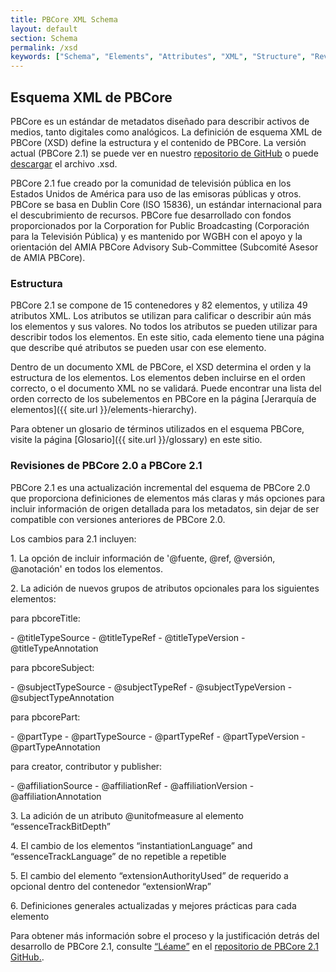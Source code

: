 ```yaml
---
title: PBCore XML Schema
layout: default
section: Schema
permalink: /xsd
keywords: ["Schema", "Elements", "Attributes", "XML", "Structure", "Revisions", "GitHub"]
---
```


<h2 class="green title bold">Esquema XML de PBCore</h2>

PBCore es un estándar de metadatos diseñado para describir activos de medios, tanto digitales como analógicos. La definición de esquema XML de PBCore (XSD) define la estructura y el contenido de PBCore. La versión actual (PBCore 2.1) se puede ver en nuestro [repositorio de GitHub](https://github.com/PBCore-AV-Metadata/PBCore_2.1/) o puede <a href="/assets/downloads/PBCore_2.1-master.zip" download>descargar</a> el archivo .xsd.

PBCore 2.1 fue creado por la comunidad de televisión pública en los Estados Unidos de América para uso de las emisoras públicas y otros. PBCore se basa en Dublin Core (ISO 15836), un estándar internacional para el descubrimiento de recursos. PBCore fue desarrollado con fondos proporcionados por la Corporation for Public Broadcasting (Corporación para la Televisión Pública) y es mantenido por WGBH con el apoyo y la orientación del AMIA PBCore Advisory Sub-Committee (Subcomité Asesor de AMIA PBCore).

<h3>Estructura</h3>

PBCore 2.1 se compone de 15 contenedores y 82 elementos, y utiliza 49 atributos XML. Los atributos se utilizan para calificar o describir aún más los elementos y sus valores. No todos los atributos se pueden utilizar para describir todos los elementos. En este sitio, cada elemento tiene una página que describe qué atributos se pueden usar con ese elemento.

Dentro de un documento XML de PBCore, el XSD determina el orden y la estructura de los elementos. Los elementos deben incluirse en el orden correcto, o el documento XML no se validará. Puede encontrar una lista del orden correcto de los subelementos en PBCore en la página [Jerarquía de elementos]({{ site.url }}/elements-hierarchy).

Para obtener un glosario de términos utilizados en el esquema PBCore, visite la página [Glosario]({{ site.url }}/glossary) en este sitio.

<h3>Revisiones de PBCore 2.0 a PBCore 2.1</h3>

PBCore 2.1 es una actualización incremental del esquema de PBCore 2.0 que proporciona definiciones de elementos más claras y más opciones para incluir información de origen detallada para los metadatos, sin dejar de ser compatible con versiones anteriores de PBCore 2.0.

Los cambios para 2.1 incluyen:
<p>1. La opción de incluir información de '@fuente, @ref, @versión, @anotación' en todos los elementos.</p>
<p>2. La adición de nuevos grupos de atributos opcionales para los siguientes elementos:</p>
<p>para pbcoreTitle:</p>
- <span>@titleTypeSource</span>
- <span>@titleTypeRef</span>
- <span>@titleTypeVersion</span>
- <span>@titleTypeAnnotation</span>
<p>para pbcoreSubject:</p>
- <span>@subjectTypeSource</span>
- <span>@subjectTypeRef</span>
- <span>@subjectTypeVersion</span>
- <span>@subjectTypeAnnotation</span>
<p>para pbcorePart:</p>
- <span>@partType</span>
- <span>@partTypeSource</span>
- <span>@partTypeRef</span>
- <span>@partTypeVersion</span>
- <span>@partTypeAnnotation</span>
<p>para creator, contributor y publisher:</p>
- <span>@affiliationSource</span>
- <span>@affiliationRef</span>
- <span>@affiliationVersion</span>
- <span>@affiliationAnnotation</span>
<p>3. La adición de un atributo @unitofmeasure al elemento “essenceTrackBitDepth”</p>
<p>4. El cambio de los elementos “instantiationLanguage” and “essenceTrackLanguage” de no repetible a repetible</p>
<p>5. El cambio del elemento “extensionAuthorityUsed” de requerido a opcional dentro del contenedor “extensionWrap”</p>
<p>6. Definiciones generales actualizadas y mejores prácticas para cada elemento</p>

Para obtener más información sobre el proceso y la justificación detrás del desarrollo de PBCore 2.1, consulte [“Léame”](https://github.com/PBCore-AV-Metadata/PBCore_2.1/blob/master/README.md) en el [repositorio de PBCore 2.1 GitHub.](https://github.com/PBCore-AV-Metadata/PBCore_2.1).
